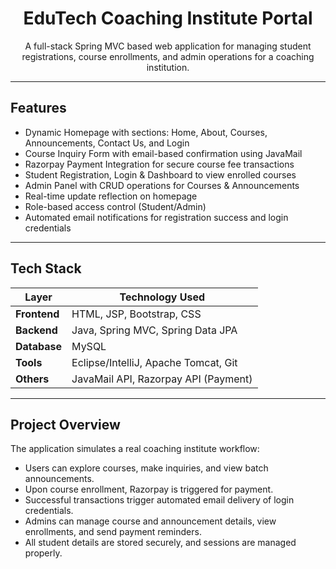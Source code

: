<h1 align="center"> EduTech Coaching Institute Portal</h1>

<p align="center">
  A full-stack Spring MVC based web application for managing student registrations, course enrollments, and admin operations for a coaching institution.
</p>

<hr>

##  Features

-  Dynamic Homepage with sections: Home, About, Courses, Announcements, Contact Us, and Login
-  Course Inquiry Form with email-based confirmation using JavaMail
-  Razorpay Payment Integration for secure course fee transactions
-  Student Registration, Login & Dashboard to view enrolled courses
-  Admin Panel with CRUD operations for Courses & Announcements
-  Real-time update reflection on homepage
-  Role-based access control (Student/Admin)
-  Automated email notifications for registration success and login credentials

---

##  Tech Stack

| Layer           | Technology Used                            |
|----------------|---------------------------------------------|
| **Frontend**    | HTML, JSP, Bootstrap, CSS                   |
| **Backend**     | Java, Spring MVC, Spring Data JPA           |
| **Database**    | MySQL                                       |
| **Tools**       | Eclipse/IntelliJ, Apache Tomcat, Git        |
| **Others**      | JavaMail API, Razorpay API (Payment)        |

---

##  Project Overview

The application simulates a real coaching institute workflow:

- Users can explore courses, make inquiries, and view batch announcements.
- Upon course enrollment, Razorpay is triggered for payment.
- Successful transactions trigger automated email delivery of login credentials.
- Admins can manage course and announcement details, view enrollments, and send payment reminders.
- All student details are stored securely, and sessions are managed properly.
